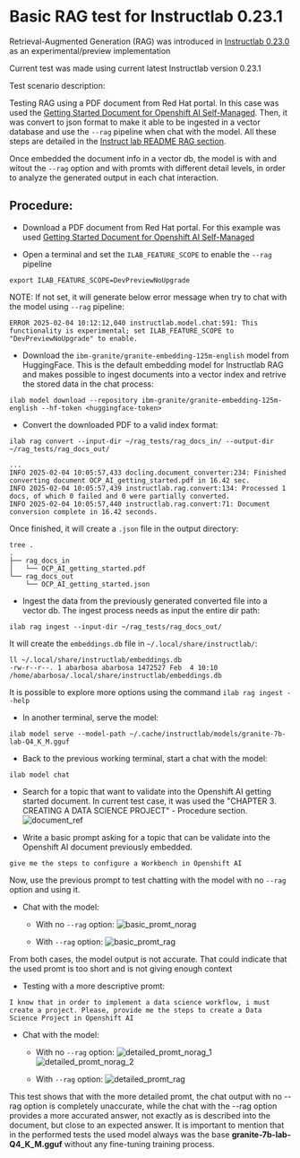 # Basic RAG test for Instructlab 0.23.1

Retrieval-Augmented Generation (RAG) was introduced in [Instructlab 0.23.0](https://github.com/instructlab/instructlab/releases/tag/v0.23.0) as an experimental/preview implementation 

Current test was made using current latest Instructlab version 0.23.1

Test scenario description:

Testing RAG using a PDF document from Red Hat portal. In this case was used the [Getting Started Document for Openshift AI Self-Managed](https://docs.redhat.com/en/documentation/red_hat_openshift_ai_self-managed/2.16/pdf/getting_started_with_red_hat_openshift_ai_self-managed/Red_Hat_OpenShift_AI_Self-Managed-2.16-Getting_started_with_Red_Hat_OpenShift_AI_Self-Managed-en-US.pdf). Then, it was convert to json format to make it able to be ingested in a vector database and use the `--rag` pipeline when chat with the model. All these steps are detailed in the [Instruct lab README RAG section](https://github.com/instructlab/instructlab?tab=readme-ov-file#-configure-retrieval-augmented-generation-developer-preview).

Once embedded the document info in a vector db, the model is with and witout the `--rag` option and with promts with different detail levels, in order to analyze the generated output in each chat interaction.


## Procedure:

- Download a PDF document from Red Hat portal. For this example was used [Getting Started Document for Openshift AI Self-Managed](https://docs.redhat.com/en/documentation/red_hat_openshift_ai_self-managed/2.16/pdf/getting_started_with_red_hat_openshift_ai_self-managed/Red_Hat_OpenShift_AI_Self-Managed-2.16-Getting_started_with_Red_Hat_OpenShift_AI_Self-Managed-en-US.pdf)

- Open a terminal and set the `ILAB_FEATURE_SCOPE` to enable the `--rag` pipeline
~~~
export ILAB_FEATURE_SCOPE=DevPreviewNoUpgrade
~~~
NOTE: If not set, it will generate below error message when try to chat with the model using `--rag` pipeline:
~~~
ERROR 2025-02-04 10:12:12,040 instructlab.model.chat:591: This functionality is experimental; set ILAB_FEATURE_SCOPE to "DevPreviewNoUpgrade" to enable.
~~~

- Download the `ibm-granite/granite-embedding-125m-english` model from HuggingFace. This is the default embedding model for Instructlab RAG and makes possible to ingest documents into a vector index and retrive the stored data in the chat process:
~~~
ilab model download --repository ibm-granite/granite-embedding-125m-english --hf-token <huggingface-token>
~~~

- Convert the downloaded PDF to a valid index format:
~~~
ilab rag convert --input-dir ~/rag_tests/rag_docs_in/ --output-dir ~/rag_tests/rag_docs_out/
~~~
~~~
...
INFO 2025-02-04 10:05:57,433 docling.document_converter:234: Finished converting document OCP_AI_getting_started.pdf in 16.42 sec.
INFO 2025-02-04 10:05:57,439 instructlab.rag.convert:134: Processed 1 docs, of which 0 failed and 0 were partially converted.
INFO 2025-02-04 10:05:57,440 instructlab.rag.convert:71: Document conversion complete in 16.42 seconds.
~~~
Once finished, it will create a `.json` file in the output directory:
~~~
tree .
.
├── rag_docs_in
│   └── OCP_AI_getting_started.pdf
└── rag_docs_out
    └── OCP_AI_getting_started.json
~~~

- Ingest the data from the previously generated converted file into a vector db. The ingest process needs as input the entire dir path:
~~~
ilab rag ingest --input-dir ~/rag_tests/rag_docs_out/
~~~
It will create the `embeddings.db` file in `~/.local/share/instructlab/`:
~~~
ll ~/.local/share/instructlab/embeddings.db 
-rw-r--r--. 1 abarbosa abarbosa 1472527 Feb  4 10:10 /home/abarbosa/.local/share/instructlab/embeddings.db
~~~
It is possible to explore more options using the command `ilab rag ingest --help`

- In another terminal, serve the model:
~~~
ilab model serve --model-path ~/.cache/instructlab/models/granite-7b-lab-Q4_K_M.gguf
~~~

- Back to the previous working terminal, start a chat with the model:
~~~
ilab model chat
~~~

- Search for a topic that want to validate into the Openshift AI getting started document. In current test case, it was used the "CHAPTER 3. CREATING A DATA SCIENCE PROJECT" - Procedure section.
![document_ref](https://github.com/user-attachments/assets/fecc5a7d-8037-4f9e-8620-01803a23f751)

- Write a basic prompt asking for a topic that can be validate into the Openshift AI document previously embedded.
~~~
give me the steps to configure a Workbench in Openshift AI  
~~~

Now, use the previous prompt to test chatting with the model with no `--rag` option and using it.

- Chat with the model:
  - With no `--rag` option:
    ![basic_promt_norag](https://github.com/user-attachments/assets/d5ac1626-799e-490e-a42c-e91b6f294cda)

  - With `--rag` option:
    ![basic_promt_rag](https://github.com/user-attachments/assets/09ed0bee-c0d8-42d3-a9c7-1b3ba48f2390)


From both cases, the model output is not accurate. That could indicate that the used promt is too short and is not giving enough context

- Testing with a more descriptive promt:
~~~
I know that in order to implement a data science workflow, i must create a project. Please, provide me the steps to create a Data Science Project in Openshift AI
~~~

- Chat with the model:
  - With no `--rag` option:
    ![detailed_promt_norag_1](https://github.com/user-attachments/assets/663b8aab-d2c4-4482-96b0-eb6e27568c74)
    ![detailed_promt_norag_2](https://github.com/user-attachments/assets/688855cd-0b73-4b06-9c15-6741b8d7d10c)


  - With `--rag` option:
    ![detailed_promt_rag](https://github.com/user-attachments/assets/dc278e89-8b44-442a-9eee-a58dcaf35e05)

This test shows that with the more detailed promt, the chat output with no --rag option is completely unaccurate, while the chat with the --rag option provides a more accurated answer, not exactly as is described into the document, but close to an expected answer. 
It is important to mention that in the performed tests the used model always was the base **granite-7b-lab-Q4_K_M.gguf** without any fine-tuning training process.
